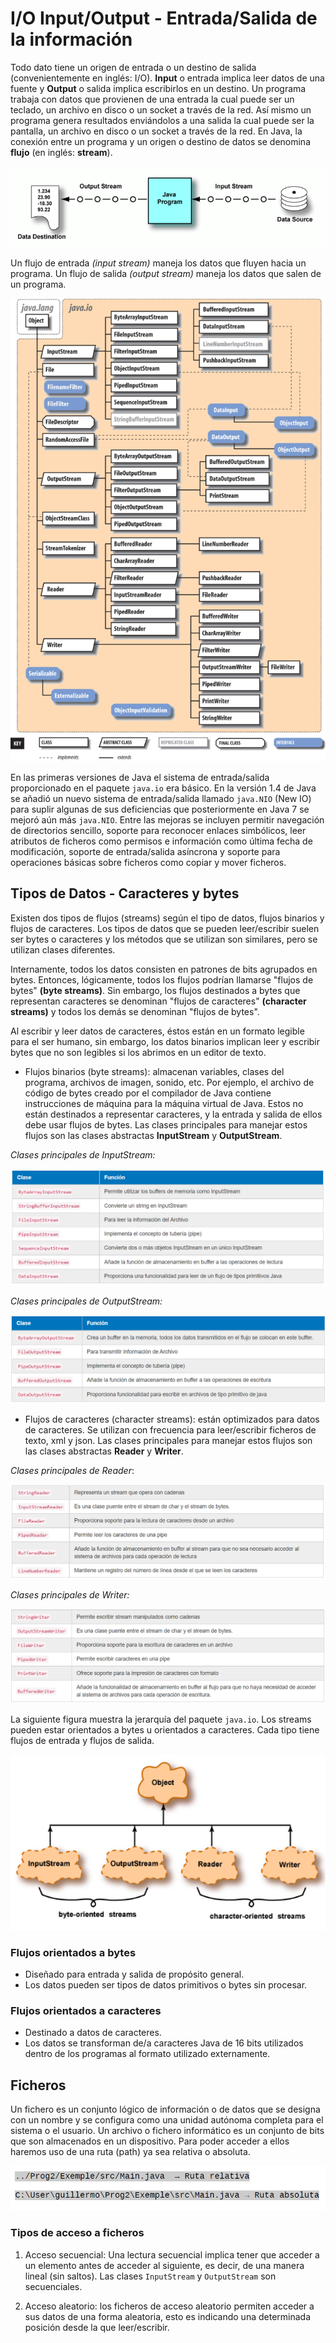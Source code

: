 # I/O Input/Output - Entrada/Salida de la información

Todo dato tiene un origen de entrada o un destino de salida (convenientemente en inglés: I/O). **Input** o entrada implica leer datos de una fuente y **Output** o salida implica escribirlos en un destino. Un programa trabaja con datos que provienen de una entrada la cual puede ser un teclado, un archivo en disco o un socket a través de la red. Así mismo un programa genera resultados enviándolos a una salida la cual puede ser la pantalla, un archivo en disco o un socket a través de la red. En Java, la conexión entre un programa y un origen o destino de datos se denomina **flujo** (en inglés: **stream**).

![JavaIO](../img/ud9/stream.png)

Un flujo de entrada _(input stream)_ maneja los datos que fluyen hacia un programa. Un flujo de salida _(output stream)_ maneja los datos que salen de un programa.

![JavaIO](../img/ud9/1javaio.png)

En las primeras versiones de Java el sistema de entrada/salida proporcionado en el paquete `java.io` era básico. En la versión 1.4 de Java se añadió un nuevo sistema de entrada/salida llamado `java.NIO` (New IO) para suplir algunas de sus deficiencias que posteriormente en Java 7 se mejoró aún más `java.NIO`. Entre las mejoras se incluyen permitir navegación de directorios sencillo, soporte para reconocer enlaces simbólicos, leer atributos de ficheros como permisos e información como última fecha de modificación, soporte de entrada/salida asíncrona y soporte para operaciones básicas sobre ficheros como copiar y mover ficheros.

## Tipos de Datos - Caracteres y bytes

Existen dos tipos de flujos (streams) según el tipo de datos, flujos binarios y flujos de caracteres. Los tipos de datos que se pueden leer/escribir suelen ser bytes o caracteres y los métodos que se utilizan son similares, pero se utilizan clases diferentes.

Internamente, todos los datos consisten en patrones de bits agrupados en bytes. Entonces, lógicamente, todos los flujos podrían llamarse "flujos de bytes" **(byte streams)**. Sin embargo, los flujos destinados a bytes que representan caracteres se denominan "flujos de caracteres" **(character streams)** y todos los demás se denominan "flujos de bytes".

Al escribir y leer datos de caracteres, éstos están en un formato legible para el ser humano, sin embargo, los datos binarios implican leer y escribir bytes que no son legibles si los abrimos en un editor de texto.

+ Flujos binarios (byte streams): almacenan variables, clases del programa, archivos de imagen, sonido, etc. Por ejemplo, el archivo de código de bytes creado por el compilador de Java contiene instrucciones de máquina para la máquina virtual de Java. Estos no están destinados a representar caracteres, y la entrada y salida de ellos debe usar flujos de bytes. Las clases principales para manejar estos flujos son las clases abstractas **InputStream** y **OutputStream**.

_Clases principales de InputStream:_

![JavaIO](../img/ud9/2javaio.png)

_Clases principales de OutputStream:_

![JavaIO](../img/ud9/3javaio.png)

+ Flujos de caracteres (character streams): están optimizados para datos de caracteres. Se utilizan con frecuencia para leer/escribir ficheros de texto, xml y json. Las clases principales para manejar estos flujos son las clases abstractas **Reader** y **Writer**.

_Clases principales de Reader_:

![JavaIO](../img/ud9/4javaio.png)

_Clases principales de Writer:_

![JavaIO](../img/ud9/5javaio.png)

La siguiente figura muestra la jerarquía del paquete `java.io`.
Los streams pueden estar orientados a bytes u orientados a caracteres. Cada tipo tiene flujos de entrada y flujos de salida.

![JavaIO](../img/ud9/2stream.png)

### Flujos orientados a bytes

+ Diseñado para entrada y salida de propósito general.
+ Los datos pueden ser tipos de datos primitivos o bytes sin procesar.

### Flujos orientados a caracteres

+ Destinado a datos de caracteres.
+ Los datos se transforman de/a caracteres Java de 16 bits utilizados dentro de los programas al formato utilizado externamente.

## Ficheros

Un fichero es un conjunto lógico de información o de datos que se designa con un nombre y se configura como una unidad autónoma completa para el sistema o el usuario. Un archivo o fichero informático es un conjunto de bits que son almacenados en un dispositivo. Para poder acceder a ellos haremos uso de una ruta (path) ya sea relativa o absoluta.

![JavaIO](../img/ud9/6path.png)

### Tipos de acceso a ficheros

1. Acceso secuencial: Una lectura secuencial implica tener que acceder a un elemento antes de acceder al siguiente, es decir, de una manera lineal (sin saltos). Las clases `InputStream` y `OutputStream` son secuenciales.

2. Acceso aleatorio: los ficheros de acceso aleatorio permiten acceder a sus datos de una forma aleatoria, esto es indicando una determinada posición desde la que leer/escribir.
